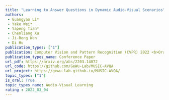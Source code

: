 ```yaml
---  
title: "Learning to Answer Questions in Dynamic Audio-Visual Scenarios"  
authors:  
 - Guangyao Li*  
 - Yake Wei*  
 - Yapeng Tian*  
 - Chenliang Xu  
 - Ji-Rong Wen  
 - Di Hu 
publication_types: ["1"]  
publication: Computer Vision and Pattern Recognition (CVPR) 2022 <b>Oral Presentation</b> 
publication_types_name: Conference Paper  
url_pdf: https://arxiv.org/abs/2203.14072  
url_code: https://github.com/GeWu-Lab/MUSIC-AVQA  
url_project: https://gewu-lab.github.io/MUSIC-AVQA/  
topic_types: ["1"]
is_oral: True
topic_types_name: Audio-Visual Learning
rating : 2022_03_04
---  
```


